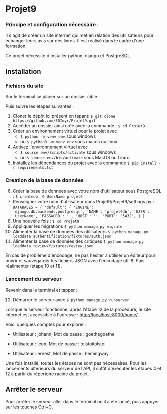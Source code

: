# Projet9

### Principe et configuration nécessaire :
Il s'agit de créer un site internet qui met en relation des utilisateurs pour échanger leurs avis sur des livres. Il est réalisé dans le cadre d'une formation.

Ce projet nécessite d'installer python, django et PostgreSQL.

## Installation
### Fichiers du site
Sur le terminal se placer sur un dossier cible.

Puis suivre les étapes suivantes :
1. Cloner le dépôt ici présent en tapant: `$ git clone https://github.com/S0Imyr/Projet9.git`
2. Accéder au dossier ainsi créé avec la commande : `$ cd Projet9`
3. Créer un environnement virtuel pour le projet avec 
    - `$ python -m venv env` sous windows 
    - ou `$ python3 -m venv env` sous macos ou linux.
4. Activez l'environnement virtuel avec 
    - `$ source env/Scripts/activate` sous windows 
    - ou `$ source env/bin/activate` sous MacOS ou Linux.
5. Installez les dépendances du projet avec la commande `$ pip install -r requirements.txt`

### Creation de la base de données

6. Créer la base de données avec votre nom d'utilisateur sous PostgreSQL : `$ createdb -O UserName projet9`
7. Renseigner votre nom d'utilisateur dans Projet9/Projet9/settings.py :
`DATABASES = {
    'default': {
        'ENGINE': 'django.db.backends.postgresql',
        'NAME': 'projet9db',
        'USER': 'UserName',
        'PASSWORD': '',
        'HOST': '',
        'PORT': '5432',
    }
}`
8. Une nouvelle fois : `$ cd Projet9`
9. Appliquer les migrations `$ python manage.py migrate`
10. Alimenter la base de données des utilisateurs `$ python manage.py loaddata authentification/fixtures/auth.json`
11. Alimenter la base de données des critiques `$ python manage.py loaddata review/fixtures/review.json`

En cas de problème d'encodage, ne pas hésiter à utiliser un éditeur pour ouvrir et sauvegarder les fichiers JSON avec l'encodage utf-8. Puis réalimenter (étape 10 et 11).

### Lancement du serveur
Revenir dans le terminal et tapper :

12. Démarrer le serveur avec `$ python manage.py runserver`

Lorsque le serveur fonctionne, après l'étape 12 de la procédure, le site internet est accessible à l'adresse : [http://localhost:8000/home/](http://localhost:8000/home/).

Voici quelques comptes pour explorer :
  - Utilisateur : johann, 
  Mot de passe : goethegoethe

  - Utilisateur : leon, 
  Mot de passe : tolstoitolstoi

  - Utilisateur : ernest, 
  Mot de passe : hemingway

Une fois installé, toutes les étapes ne sont pas nécessaires. Pour les lancements ultérieurs du serveur de l'API, il suffit d'exécuter les étapes 4 et 12 à partir du répertoire racine du projet.

## Arrêter le serveur

Pour arrêter le serveur aller dans le terminal où il a été lancé, puis appuyer sur les touches Ctrl+C.